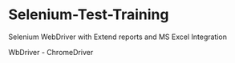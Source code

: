 # Selenium-Test-Training
Selenium WebDriver with Extend reports and MS Excel Integration

WbDriver - ChromeDriver
